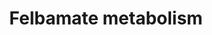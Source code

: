 ---
annotations:
- id: PW:0000923
  parent: drug pathway
  type: Pathway Ontology
  value: nervous system drug pathway
authors:
- Mkutmon
- MaintBot
- Eweitz
description: CYP metabolism of felbamate.
last-edited: 2021-05-21
organisms:
- Bos taurus
redirect_from:
- /index.php/Pathway:WP3189
- /instance/WP3189
- /instance/WP3189_rr117514
revision: r117514
schema-jsonld:
- '@context': https://schema.org/
  '@id': https://wikipathways.github.io/pathways/WP3189.html
  '@type': Dataset
  creator:
    '@type': Organization
    name: WikiPathways
  description: CYP metabolism of felbamate.
  keywords:
  - 2-hydroxyfelbamate
  - 3-Hydroxy-2-phenylpropylcarbamate
  - 3-carbamoyl-2-phenylpropionaldehyde
  - 3-carbamoyl-2-phenylpropionic acid
  - CYP2E1
  - CYP3A4
  - Felbamate
  - atropaldehyde
  - p-hydroxyfelbamate
  license: CC0
  name: Felbamate metabolism
seo: CreativeWork
title: Felbamate metabolism
wpid: WP3189
---